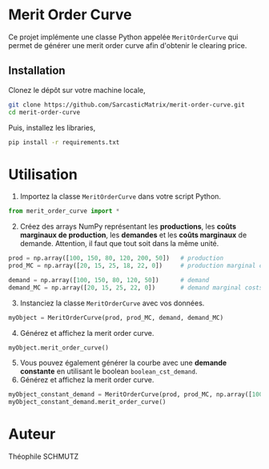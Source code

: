 # Merit Order Curve

Ce projet implémente une classe Python appelée `MeritOrderCurve` qui permet de générer une merit order curve afin d'obtenir le clearing price. 

## Installation

Clonez le dépôt sur votre machine locale,
```bash
git clone https://github.com/SarcasticMatrix/merit-order-curve.git
cd merit-order-curve
```
Puis, installez les libraries,
```bash
pip install -r requirements.txt
```
# Utilisation

1. Importez la classe `MeritOrderCurve` dans votre script Python.

```python
from merit_order_curve import *
```

2. Créez des arrays NumPy représentant les **productions**, les **coûts marginaux de production**, les **demandes** et les **coûts marginaux** de demande. Attention, il faut que tout soit dans la même unité. 
```python
prod = np.array([100, 150, 80, 120, 200, 50])   # production
prod_MC = np.array([20, 15, 25, 18, 22, 0])     # production marginal costs

demand = np.array([100, 150, 80, 120, 50])      # demand
demand_MC = np.array([20, 15, 25, 22, 0])       # demand marginal costs
```

3. Instanciez la classe `MeritOrderCurve` avec vos données.
```python
myObject = MeritOrderCurve(prod, prod_MC, demand, demand_MC)
```

4. Générez et affichez la merit order curve.
```python
myObject.merit_order_curve()
```

5. Vous pouvez également générer la courbe avec une **demande constante** en utilisant le boolean `boolean_cst_demand`.
4. Générez et affichez la merit order curve.
```python
myObject_constant_demand = MeritOrderCurve(prod, prod_MC, np.array([100]), boolean_cst_demand=True)
myObject_constant_demand.merit_order_curve()
```

# Auteur
Théophile SCHMUTZ